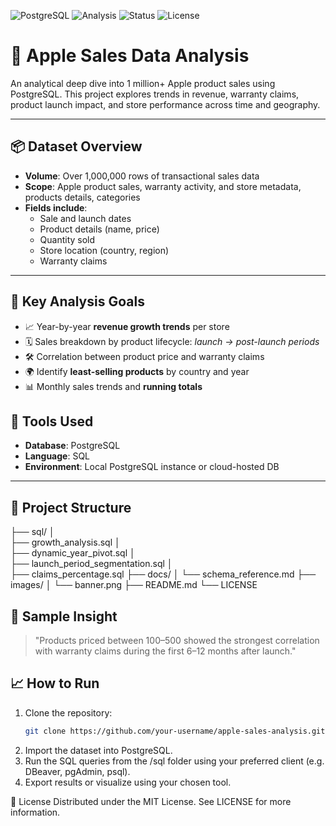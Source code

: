 
![PostgreSQL](https://img.shields.io/badge/Database-PostgreSQL-blue)
![Analysis](https://img.shields.io/badge/Data%20Analysis-SQL-orange)
![Status](https://img.shields.io/badge/Project-Complete-green)
![License](https://img.shields.io/badge/License-MIT-lightgrey)

# 🍏 Apple Sales Data Analysis

An analytical deep dive into 1 million+ Apple product sales using PostgreSQL. This project explores trends in revenue, warranty claims, product launch impact, and store performance across time and geography.

---

## 📦 Dataset Overview

- **Volume**: Over 1,000,000 rows of transactional sales data  
- **Scope**: Apple product sales, warranty activity, and store metadata, products details, categories
- **Fields include**:
  - Sale and launch dates  
  - Product details (name, price)  
  - Quantity sold  
  - Store location (country, region)  
  - Warranty claims

---

## 🧠 Key Analysis Goals

- 📈 Year-by-year **revenue growth trends** per store  
- 🗓️ Sales breakdown by product lifecycle: _launch → post-launch periods_  
- 🛠️ Correlation between product price and warranty claims  
- 🌍 Identify **least-selling products** by country and year  
- 📊 Monthly sales trends and **running totals**  


## 🧰 Tools Used

- **Database**: PostgreSQL  
- **Language**: SQL  
- **Environment**: Local PostgreSQL instance or cloud-hosted DB  

---

## 🚀 Project Structure
├── sql/ 
│   
├── growth_analysis.sql 
│   
├── dynamic_year_pivot.sql
│   
├── launch_period_segmentation.sql 
│   
├── claims_percentage.sql 
├── docs/ 
│    └── schema_reference.md
├── images/ 
│   └── banner.png 
├── README.md 
└── LICENSE




## 🧪 Sample Insight

> "Products priced between $100–$500 showed the strongest correlation with warranty claims during the first 6–12 months after launch."


## 📈 How to Run

1. Clone the repository:
   ```bash
   git clone https://github.com/your-username/apple-sales-analysis.git

2. Import the dataset into PostgreSQL.
3. Run the SQL queries from the /sql folder using your preferred client (e.g. DBeaver, pgAdmin, psql).
4. Export results or visualize using your chosen tool.


📄 License
Distributed under the MIT License. See LICENSE for more information.
